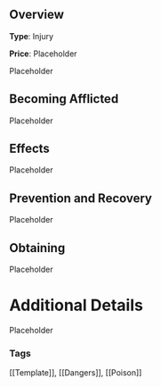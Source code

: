 ## Overview

**Type**: Injury

**Price**: Placeholder

Placeholder

## Becoming Afflicted

Placeholder

## Effects

Placeholder

## Prevention and Recovery

Placeholder

## Obtaining

Placeholder

# Additional Details

Placeholder

### Tags 
[[Template]], [[Dangers]], [[Poison]] 